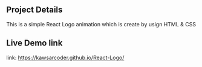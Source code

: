 ## Project Details
This is a simple React Logo animation which is create by usign HTML & CSS

## Live Demo link
link: https://kawsarcoder.github.io/React-Logo/
